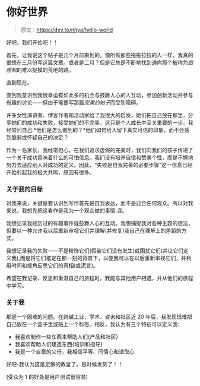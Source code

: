 # 你好世界

> 原文：<https://dev.to/nitya/hello-world>

好吧，我们开始吧！！

首先，让我说这个帖子是几个月前策划的。像所有那些拖拖拉拉的人一样，我真的很想在三月份写这篇文章。或者是二月？但是它总是不断地找到通向那个被称为*后座机*的难以捉摸的荒地的路。

直到现在。

直到我意识到我很幸运有如此多的机会与鼓舞人心的人互动，参加创新活动并参与有趣的讨论——但由于需要写那篇*完美的帖子*而受到阻碍。

许多女性演讲者、博客作者和活动家给了我很大的启发，她们把自己放在那里，分享她们的成功和失败，接受她们的不完美，这只是个人成长中至关重要的一步。我经常问自己:*他们是怎么做到的？*他们如何给人留下真实可信的印象，而不会感到脆弱或怀疑自己的决定？

作为一名家长，我经常担心，在我们追求虚假的完美时，我们向我们的孩子传递了一个关于成功意味着什么的可怕信息。我们没有培养自信和赞美个性，而是不懈地努力去适应别人对成功的定义。因此，“失败是自我完善的必要步骤”这一信息已经开始引起我的极大共鸣，原因有很多。

### 关于我的目标

对我来说，关键是要认识到写作首先是自我表达，而不是迎合任何观众。所以对我来说，我想先把这看作是我为一个观众做的事情:*我*。

我想记录我经历过的有趣事件或鼓舞人心的互动。我想捕捉我对各种主题的想法，但要以一种允许我以后重新审视它们并理解(并修复)我自己在理解上的差距的方式。

我想记录我的失败——不是粉饰它们(假装它们没有发生)或困扰它们(并让它们定义我),而是将它们框定在那一刻的背景下，以便我可以在以后重新审视它们，并利用时间和视角反思它们的真相(或谎言)。

希望在我记录、反思和重温自己的旅程时，我能与其他用户相遇，并从他们的旅程中学习。

### 关于我

那是一个困难的问题。在跨越工业、学术、咨询和社区近 20 年后，我发现很难把自己放在一个盒子里或贴上一个标签。相反，我认为有三个特征可以定义我:

*   我喜欢制作一些东西来帮助人们{产品和社区}
*   我喜欢帮助人们建造东西{培训和指导}
*   我是一个自豪的父母，我相信平等、同情心和进取心

好吧-我认为这是足够的教皇了。是时候发货了！！

(受众为 1 的好处是用户测试很容易)